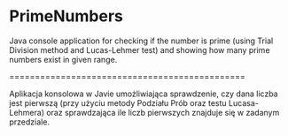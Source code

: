# PrimeNumbers

Java console application for checking if the number is prime (using Trial Division method and Lucas-Lehmer test) and showing how many prime numbers exist in given range.

==============================================

Aplikacja konsolowa w Javie umożliwiająca sprawdzenie, czy dana liczba jest pierwszą (przy użyciu metody Podziału Prób oraz testu Lucasa-Lehmera) oraz sprawdzająca ile liczb pierwszych znajduje się w zadanym przedziale.

